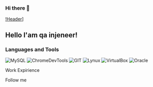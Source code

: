 ### Hi there 👋

[!Header](https://github.com/Mybono/Mybono/blob/main/assets/ab5398cf5eee70433c1fe2cd7ff299e7.jpg)]

## Hello I'am qa injeneer!

### Languages and Tools
![MySQL](https://img.shields.io/badge/-MySQL-787878?style=for-the-badge&logo=mysql&logoColor=CAC5C2)
![ChromeDevTools](https://img.shields.io/badge/-ChromeDevTools-787878?style=for-the-badge&logo=devtools&logoColor=CAC5C2)
![GIT](https://img.shields.io/badge/-GIT-787878?style=for-the-badge&logo=git&logoColor=CAC5C2)
![Lynux](https://img.shields.io/badge/-Lynux-787878?style=for-the-badge&logo=Lynuxt&logoColor=CAC5C2)
![VirtualBox](https://img.shields.io/badge/-VirtualBox-787878?style=for-the-badge&logo=VirtualBox&logoColor=CAC5C2)
![Oracle](https://img.shields.io/badge/-Oracle-787878?style=for-the-badge&logo=Oracle&logoColor=CAC5C2)

Work Expirience

Follow me
